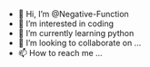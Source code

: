 - 👋 Hi, I’m @Negative-Function
- 👀 I’m interested in coding
- 🌱 I’m currently learning python
- 💞️ I’m looking to collaborate on ...
- 📫 How to reach me ...

<!---
Negative-Function/Negative-Function is a ✨ special ✨ repository because its `README.md` (this file) appears on your GitHub profile.
You can click the Preview link to take a look at your changes.
--->

